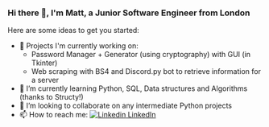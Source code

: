 ### Hi there 👋, I'm Matt, a Junior Software Engineer from London


Here are some ideas to get you started:

- 🔭 Projects I'm currently working on:
     - Password Manager + Generator (using cryptography) with GUI (in Tkinter)
     - Web scraping with BS4 and Discord.py bot to retrieve information for a server
- 🌱 I’m currently learning Python, SQL, Data structures and Algorithms (thanks to Structy!)
- 👯 I’m looking to collaborate on any intermediate Python projects
- 📫 How to reach me: [![Linkedin](https://i.stack.imgur.com/gVE0j.png) LinkedIn](https://www.linkedin.com/in/mbutcherdev)
